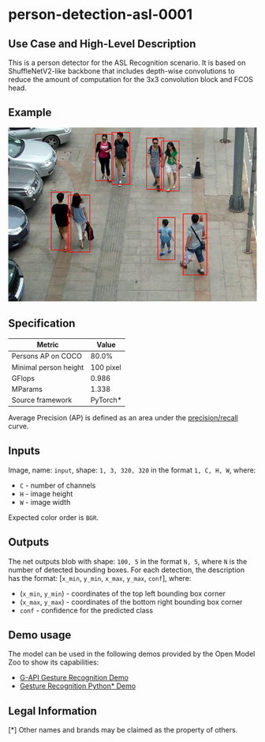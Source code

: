 # person-detection-asl-0001

## Use Case and High-Level Description

This is a person detector for the ASL Recognition scenario. It is based on ShuffleNetV2-like backbone that includes depth-wise convolutions to reduce the amount of computation for the 3x3 convolution block and FCOS  head.

## Example

![](./assets/person-detection-asl-0001.png)

## Specification

| Metric                          | Value                                     |
|---------------------------------|-------------------------------------------|
| Persons AP on COCO              | 80.0%                                     |
| Minimal person height           | 100 pixel                                 |
| GFlops                          | 0.986                                     |
| MParams                         | 1.338                                     |
| Source framework                | PyTorch\*                                 |

Average Precision (AP) is defined as an area under the [precision/recall](https://en.wikipedia.org/wiki/Precision_and_recall) curve.

## Inputs

Image, name: `input`, shape: `1, 3, 320, 320` in the format `1, C, H, W`, where:

- `C` - number of channels
- `H` - image height
- `W` - image width

Expected color order is `BGR`.

## Outputs

The net outputs blob with shape: `100, 5` in the format `N, 5`, where `N` is the number of detected
bounding boxes. For each detection, the description has the format: [`x_min`, `y_min`, `x_max`, `y_max`, `conf`], where:

 - (`x_min`, `y_min`) - coordinates of the top left bounding box corner
 - (`x_max`, `y_max`) - coordinates of the bottom right bounding box corner
 - `conf` - confidence for the predicted class

## Demo usage

The model can be used in the following demos provided by the Open Model Zoo to show its capabilities:

* [G-API Gesture Recognition Demo](../../../demos/gesture_recognition_demo/cpp_gapi/README.md)
* [Gesture Recognition Python\* Demo](../../../demos/gesture_recognition_demo/python/README.md)

## Legal Information
[\*] Other names and brands may be claimed as the property of others.
